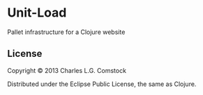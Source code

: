 # Unit-Load

Pallet infrastructure for a Clojure website

## License

Copyright © 2013 Charles L.G. Comstock

Distributed under the Eclipse Public License, the same as Clojure.
